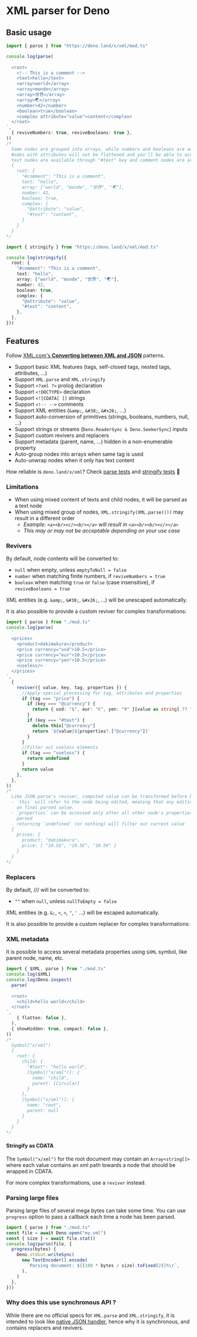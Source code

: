 # XML parser for Deno

## Basic usage

```ts
import { parse } from "https://deno.land/x/xml/mod.ts"

console.log(parse(
  `
  <root>
    <!-- This is a comment -->
    <text>hello</text>
    <array>world</array>
    <array>monde</array>
    <array>世界</array>
    <array>🌏</array>
    <number>42</number>
    <boolean>true</boolean>
    <complex attribute="value">content</complex>
  </root>
`,
  { reviveNumbers: true, reviveBooleans: true },
))
/*
  Same nodes are grouped into arrays, while numbers and booleans are auto-parsed (can be disabled)
  Nodes with attributes will not be flattened and you'll be able to access them with "@" prefix while
  text nodes are available through "#text" key and comment nodes are available through "#comment" key
  {
    root: {
      "#comment": "This is a comment",
      text: "hello",
      array: ["world", "monde", "世界", "🌏"],
      number: 42,
      boolean: true,
      complex: {
        "@attribute": "value",
        "#text": "content",
      }
    }
  }
*/
```

```ts
import { stringify } from "https://deno.land/x/xml/mod.ts"

console.log(stringify({
  root: {
    "#comment": "This is a comment",
    text: "hello",
    array: ["world", "monde", "世界", "🌏"],
    number: 42,
    boolean: true,
    complex: {
      "@attribute": "value",
      "#text": "content",
    },
  },
}))
```

## Features

Follow
[XML.com's **Converting between XML and JSON**](https://www.xml.com/pub/a/2006/05/31/converting-between-xml-and-json.html)
patterns.

- Support basic XML features (tags, self-closed tags, nested tags, attributes, ...)
- Support `XML.parse` and `XML.stringify`
- Support `<?xml ?>` prolog declaration
- Support `<!DOCTYPE>` declaration
- Support `<![CDATA[ ]]` strings
- Support `<!-- -->` comments
- Support XML entities (`&amp;`, `&#38;`, `&#x26;`, ...)
- Support auto-conversion of primitives (strings, booleans, numbers, null, ...)
- Support strings or streams (`Deno.ReaderSync & Deno.SeekerSync`) inputs
- Support custom revivers and replacers
- Support metadata (parent, name, ...) hidden in a non-enumerable property
- Auto-group nodes into arrays when same tag is used
- Auto-unwrap nodes when it only has text content

How reliable is `deno.land/x/xml`? Check [parse tests](/parse_test.ts) and [stringify tests](/stringify_test.ts) 🧪

### Limitations

- When using mixed content of texts and child nodes, it will be parsed as a text node
- When using mixed group of nodes, `XML.stringify(XML.parse()))` may result in a different order
  - _Example: `<a><b/><c/><b/></a>` will result in `<a><b/><b/><c/></a>`_
  - _This may or may not be acceptable depending on your use case_

### Revivers

By default, node contents will be converted to:

- `null` when empty, unless `emptyToNull = false`
- `number` when matching finite numbers, if `reviveNumbers = true`
- `boolean` when matching `true` or `false` (case insensitive), if `reviveBooleans = true`

XML entities (e.g. `&amp;`, `&#38;`, `&#x26;`, ...) will be unescaped automatically.

It is also possible to provide a custom reviver for complex transformations:

```ts
import { parse } from "./mod.ts"
console.log(parse(
  `
  <prices>
    <product>dakimakura</product>
    <price currency="usd">10.5</price>
    <price currency="eur">10.5</price>
    <price currency="yen">10.5</price>
    <useless/>
  </prices>
`,
  {
    reviver({ value, key, tag, properties }) {
      //Apply special processing for tag, attributes and properties
      if (tag === "price") {
        if (key === "@currency") {
          return { usd: "$", eur: "€", yen: "¥" }[value as string] ?? "?"
        }
        if (key === "#text") {
          delete this["@currency"]
          return `${value}${properties?.["@currency"]}`
        }
      }
      //Filter out useless elements
      if (tag === "useless") {
        return undefined
      }
      return value
    },
  },
))
/*
  Like JSON.parse's reviver, computed value can be transformed before being returned.
  - `this` will refer to the node being edited, meaning that any edition will reflect
    on final parsed value.
  - `properties` can be accessed only after all other node's properties have been
    parsed
  - returning `undefined` (or nothing) will filter out current value
  {
    prices: {
      product: "dakimakura",
      price: [ "10.5$", "10.5€", "10.5¥" ]
    }
  }
*/
```

### Replacers

By default, /// will be converted to:

- `""` when `null`, unless `nullToEmpty = false`

XML entities (e.g. `&;`, `<`, `>`, `"`, `'` ...) will be escaped automatically.

It is also possible to provide a custom replacer for complex transformations:

### XML metadata

It is possible to access several metadata properties using `$XML` symbol, like parent node, name, etc.

```ts
import { $XML, parse } from "./mod.ts"
console.log($XML)
console.log(Deno.inspect(
  parse(
    `
  <root>
    <child>hello world</child>
  </root>
`,
    { flatten: false },
  ),
  { showHidden: true, compact: false },
))
/*
  Symbol("x/xml")
  {
    root: {
      child: {
        "#text": "hello world",
        [Symbol("x/xml")]: {
          name: "child",
          parent: [Circular]
        }
      },
      [Symbol("x/xml")]: {
        name: "root",
        parent: null
      }
    }
  }
*/
```

#### Stringify as CDATA

The `Symbol("x/xml")` for the root document may contain an `Array<string[]>` where each value contains an xml path
towards a node that should be wrapped in CDATA.

For more complex transformations, use a `reviver` instead.

### Parsing large files

Parsing large files of several mega bytes can take some time. You can use `progress` option to pass a callback each time
a node has been parsed.

```ts
import { parse } from "./mod.ts"
const file = await Deno.open("my.xml")
const { size } = await file.stat()
console.log(parse(file, {
  progress(bytes) {
    Deno.stdout.writeSync(
      new TextEncoder().encode(
        `Parsing document: ${(100 * bytes / size).toFixed(2)}%\r`,
      ),
    )
  },
}))
```

### Why does this use synchronous API ?

While there are no official specs for `XML.parse` and `XML.stringify`, it is intended to look like
[native JSON handler](https://developer.mozilla.org/en-US/docs/Web/JavaScript/Reference/Global_Objects/JSON), hence why
it is synchronous, and contains replacers and revivers.

